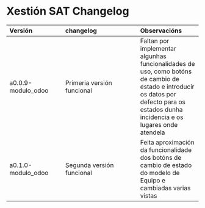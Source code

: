 Xestión SAT Changelog
====


| <div style="width:130px">Versión</div> | <div style="width:180px">changelog</div> | Observacións  |
|:-                                      |:-                                        | :- 
| a0.0.9-modulo_odoo                     | Primeria versión funcional               | Faltan por implementar algunhas funcionalidades de uso, como botóns de cambio de estado e introducir os datos por defecto para os estados dunha incidencia e os lugares onde atendela
| a0.1.0-modulo_odoo                     | Segunda versión funcional               | Feita aproximación da funcionalidade dos botóns de cambio de estado do modelo de Equipo e cambiadas varias vistas